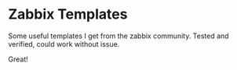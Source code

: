 # Zabbix Templates

Some useful templates I get from the zabbix community. Tested and verified, could work without issue.

Great!
